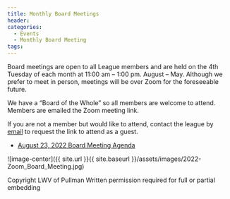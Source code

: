 ```yaml
---
title: Monthly Board Meetings
header:
categories:
  - Events
  - Monthly Board Meeting
tags:
---
```



Board meetings are open to all League members and are held on the 4th Tuesday of each month at 11:00 am – 1:00 pm.     August – May.  Although we prefer to meet in person, meetings will be over Zoom for the foreseeable future.

We have a “Board of the Whole” so all members are welcome to attend.  Members are emailed the Zoom meeting link.

If you are not a member but would like to attend, contact the league by [email](mailto:lwvpull@yahoo.com) to request the link to attend as a guest.

* [August 23, 2022 Board Meeting Agenda](https://lwvpullman.org/assets/PDFs/2022-08-23-LWV_Pullman_Board_Agenda.pdf)


![image-center]({{ site.url }}{{ site.baseurl }}/assets/images/2022-Zoom_Board_Meeting.jpg)

Copyright LWV of Pullman
Written permission required for full or partial embedding

<!---change the title to whatever you want the post to be titled
change the ID out to the end of the youtube link https://youtu.be/r61ARK4Qv9c -->
